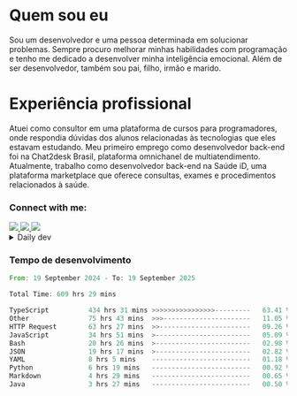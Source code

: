 # Quem sou eu
Sou um desenvolvedor e uma pessoa determinada em solucionar problemas. Sempre procuro melhorar minhas habilidades com programação e tenho me dedicado a desenvolver minha inteligência emocional. Além de ser desenvolvedor, também sou pai, filho, irmão e marido.

# Experiência profissional
Atuei como consultor em uma plataforma de cursos para programadores, onde respondia dúvidas dos alunos relacionadas às tecnologias que eles estavam estudando.
Meu primeiro emprego como desenvolvedor back-end foi na Chat2desk Brasil, plataforma omnichanel de multiatendimento.
Atualmente, trabalho como desenvolvedor back-end na Saúde iD, uma plataforma marketplace que oferece consultas, exames e procedimentos relacionados à saúde.

### Connect with me:
<a href="https://www.linkedin.com/in/theusmoreira" target="_blank" >
<img src="https://img.shields.io/badge/linkedin-%230077B5.svg?&style=for-the-badge&logo=linkedin&logoColor=white ">
</a>
<a href="https://www.instagram.com/matheus.s.moreira/" target="_blank">
<img src="https://img.shields.io/badge/instagram-%23E4405F.svg?&style=for-the-badge&logo=instagram&logoColor=white">
</a>
<a href="mailto:matheussm301@gmail.com"  target="_blank">
<img src="https://img.shields.io/badge/gmail-%23E4405F.svg?&style=for-the-badge&logo=gmail&logoColor=white">
</a>


<details>
  <summary>Daily dev </summary>
<p>
  <a href="https://app.daily.dev/matheussantos"><img src="https://github.com/matheus-santos-moreira/matheus-santos-moreira/blob/master/devcard.svg" width="200" alt="Matheus Santos's Dev Card"/></a>
 </p>
</details>

<h3>Tempo de desenvolvimento</h3>

<!--START_SECTION:waka-->

```rust
From: 19 September 2024 - To: 19 September 2025

Total Time: 609 hrs 29 mins

TypeScript          434 hrs 31 mins >>>>>>>>>>>>>>>>---------   63.41 %
Other               75 hrs 43 mins  >>>----------------------   11.05 %
HTTP Request        63 hrs 27 mins  >>-----------------------   09.26 %
JavaScript          34 hrs 51 mins  >------------------------   05.09 %
Bash                20 hrs 26 mins  >------------------------   02.98 %
JSON                19 hrs 17 mins  >------------------------   02.82 %
YAML                8 hrs 5 mins    -------------------------   01.18 %
Python              6 hrs 19 mins   -------------------------   00.92 %
Markdown            4 hrs 29 mins   -------------------------   00.65 %
Java                3 hrs 27 mins   -------------------------   00.50 %
```

<!--END_SECTION:waka-->

